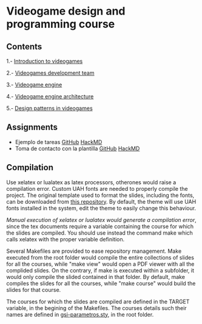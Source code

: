 # Videogame design and programming course

## Contents

1.- [Introduction to videogames](introduction/)

2.- [Videogames development team](team/)

3.- [Videogame engine](engine/)

4.- [Videogame engine architecture](architecture/)

5.- [Design patterns in videogames](patterns/)

## Assignments

- Ejemplo de tareas [GitHub](assignments/proyecto.md) [HackMD](https://hackmd.io/@dfbarrero/proyecto-101)
- Toma de contacto con la plantilla [GitHub](assignments/proyecto.md) [HackMD](https://hackmd.io/@dfbarrero/proyecto-101)

## Compilation

Use xelatex or lualatex as latex processors, otherones would raise a compilation error. Custom UAH fonts are needed to properly compile the project. The original template used to format the slides, including the fonts, can be downloaded from [this repository](https://github.com/dfbarrero/UAH-beamer-template). By default, the theme will use UAH fonts installed in the system, edit the theme to easily change this behaviour.

*Manual execution of xelatex or lualatex would generate a compilation error*, since the tex documents require a variable containing the course for which the slides are compiled. You should use instead the command make which calls xelatex with the proper variable definition.

Several Makefiles are provided to ease repository management. Make executed from the root folder would compile the entire collections of slides for all the courses, while "make view" would open a PDF viewer with all the complided slides. On the contrary, if make is executed within a subfolder, it would only compile the slided contained in that folder. By default, make compiles the slides for all the courses, while "make course" would build the slides for that course. 

The courses for which the slides are compiled are defined in the TARGET variable, in the begining of the Makefiles. The courses details such their names are defined in [gsi-parametros.sty](gsi-parametros.sty), in the root folder.
